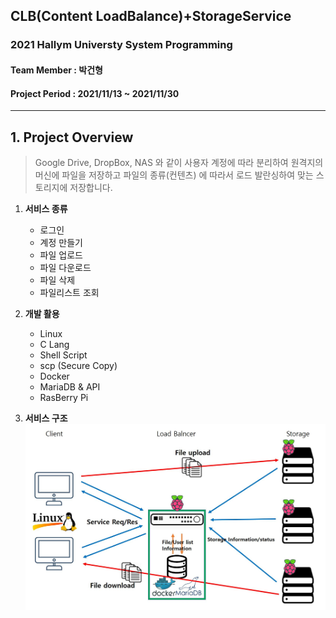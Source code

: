 ## CLB(Content LoadBalance)+StorageService
### 2021 Hallym Universty System Programming

#### Team Member : 박건형
#### Project Period : 2021/11/13 ~ 2021/11/30
----

## 1. Project Overview
>Google Drive, DropBox, NAS 와 같이 사용자 계정에 따라 분리하여 원격지의 머신에 파일을 저장하고 파일의 종류(컨텐츠) 에 따라서 로드 발란싱하여 맞는 스토리지에 저장합니다.

1. **서비스 종류**
    - 로그인
    - 계정 만들기
    - 파일 업로드
    - 파일 다운로드
    - 파일 삭제
    - 파일리스트 조회

2. **개발 활용**
    - Linux
    - C Lang
    - Shell Script
    - scp (Secure Copy)
    - Docker
    - MariaDB & API
    - RasBerry Pi

3. **서비스 구조**
![Image](./ServiceStructure.JPG)

